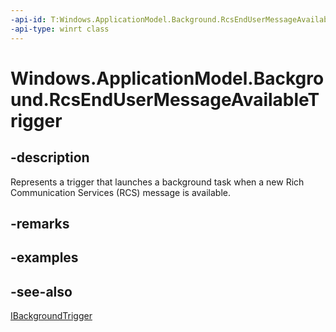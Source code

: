 ```yaml
---
-api-id: T:Windows.ApplicationModel.Background.RcsEndUserMessageAvailableTrigger
-api-type: winrt class
---
```


<!-- Class syntax.
public class RcsEndUserMessageAvailableTrigger : Windows.ApplicationModel.Background.IBackgroundTrigger, Windows.ApplicationModel.Background.IRcsEndUserMessageAvailableTrigger
-->

# Windows.ApplicationModel.Background.RcsEndUserMessageAvailableTrigger

## -description
Represents a trigger that launches a background task when a new Rich Communication Services (RCS) message is available.

## -remarks

## -examples

## -see-also
[IBackgroundTrigger](ibackgroundtrigger.md)